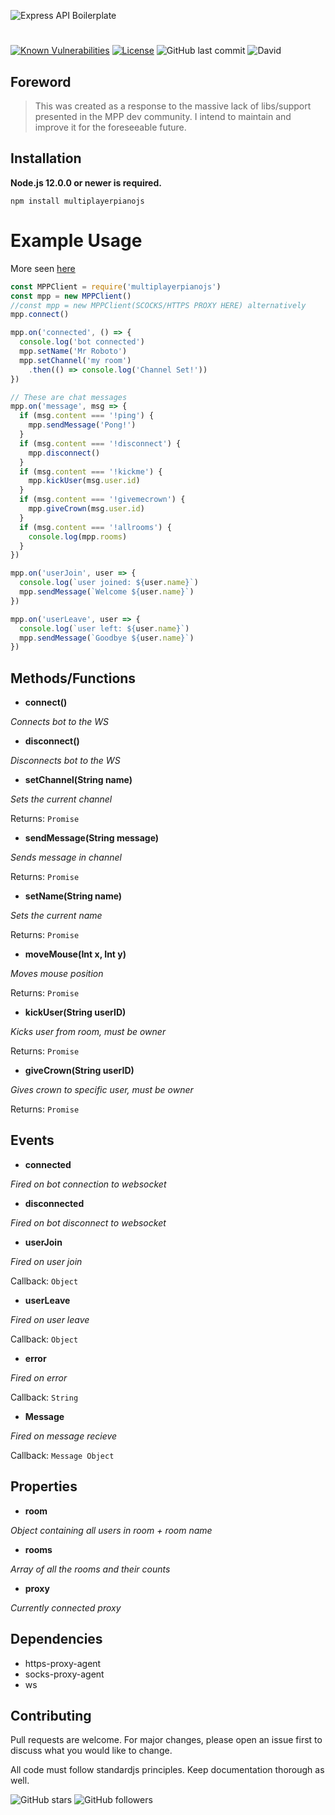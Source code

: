 ![Express API Boilerplate](https://i.imgur.com/tEXHZfc.png)
#

[![Known Vulnerabilities](https://snyk.io/test/github/GagePielsticker/MultiplayerPianoJS/badge.svg?targetFile=package.json)](https://snyk.io/test/github/GagePielsticker/MultiplayerPianoJS?targetFile=package.json) [![License](https://img.shields.io/badge/license-MIT-green)](https://github.com/GagePielsticker/Express-API-Boilerplate/blob/master/LICENSE.md) ![GitHub last commit](https://img.shields.io/github/last-commit/gagepielsticker/Express-API-Boilerplate) ![David](https://img.shields.io/david/GagePielsticker/MultiplayerPianoJS)

## Foreword

> This was created as a response to the massive lack of libs/support presented in the MPP dev community. I intend to maintain and improve it for the foreseeable future. 

## Installation
**Node.js 12.0.0 or newer is required.**

`npm install multiplayerpianojs`

# Example Usage
More seen [here](https://github.com/GagePielsticker/MultiplayerPianoJS/blob/master/examples/bot.js)
```js
const MPPClient = require('multiplayerpianojs')
const mpp = new MPPClient()
//const mpp = new MPPClient(SCOCKS/HTTPS PROXY HERE) alternatively
mpp.connect()

mpp.on('connected', () => {
  console.log('bot connected')
  mpp.setName('Mr Roboto')
  mpp.setChannel('my room')
    .then(() => console.log('Channel Set!'))
})

// These are chat messages
mpp.on('message', msg => {
  if (msg.content === '!ping') {
    mpp.sendMessage('Pong!')
  }
  if (msg.content === '!disconnect') {
    mpp.disconnect()
  }
  if (msg.content === '!kickme') {
    mpp.kickUser(msg.user.id)
  }
  if (msg.content === '!givemecrown') {
    mpp.giveCrown(msg.user.id)
  }
  if (msg.content === '!allrooms') {
    console.log(mpp.rooms)
  }
})

mpp.on('userJoin', user => {
  console.log(`user joined: ${user.name}`)
  mpp.sendMessage(`Welcome ${user.name}`)
})

mpp.on('userLeave', user => {
  console.log(`user left: ${user.name}`)
  mpp.sendMessage(`Goodbye ${user.name}`)
})
```
## Methods/Functions

- **connect()**

_Connects bot to the WS_

- **disconnect()**

_Disconnects bot to the WS_

- **setChannel(String name)**

_Sets the current channel_

Returns: `Promise`

- **sendMessage(String message)**

_Sends message in channel_

Returns: `Promise`

- **setName(String name)**

_Sets the current name_

Returns: `Promise`

- **moveMouse(Int x, Int y)**

_Moves mouse position_

Returns: `Promise`

- **kickUser(String userID)**

_Kicks user from room, must be owner_

Returns: `Promise`

- **giveCrown(String userID)**

_Gives crown to specific user, must be owner_

Returns: `Promise`

## Events
- **connected**

_Fired on bot connection to websocket_

- **disconnected**

_Fired on bot disconnect to websocket_

- **userJoin**

_Fired on user join_

Callback: `Object`

- **userLeave**

_Fired on user leave_

Callback: `Object`

- **error**

_Fired on error_

Callback: `String`

- **Message**

_Fired on message recieve_

Callback: `Message Object`

## Properties
- **room**

_Object containing all users in room + room name_

- **rooms**

_Array of all the rooms and their counts_

- **proxy**

_Currently connected proxy_

## Dependencies
- https-proxy-agent
- socks-proxy-agent
- ws

## Contributing
Pull requests are welcome. For major changes, please open an issue first to discuss what you would like to change.

All code must follow standardjs principles. Keep documentation thorough as well.

![GitHub stars](https://img.shields.io/github/stars/gagepielsticker/MultiplayerPianoJS?style=social)
![GitHub followers](https://img.shields.io/github/followers/gagepielsticker?style=social)

